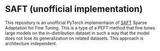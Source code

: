 # SAFT (unofficial implementation)

This repository is an unofficial PyTorch implementaion of [SAFT](https://arxiv.org/abs/2407.03036) Sparse Adaptation for Fine Tuning. This is a type of a PEFT method that fine tunes large models on the in-distribution dataset in such a way that the model does not lose its generalization on related datasets. This approach is architecture independent.
